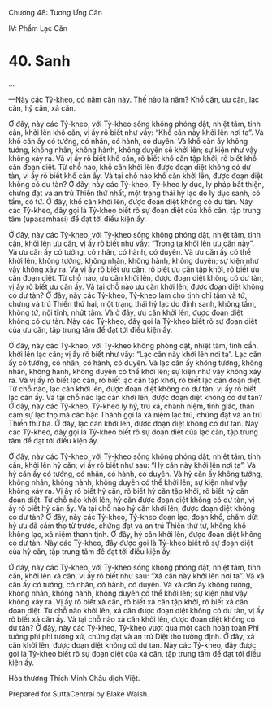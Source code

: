  

Chương 48: Tương Ưng Căn

IV: Phẩm Lạc Căn

# 40\. Sanh

…

—Này các Tỷ-kheo, có năm căn này. Thế nào là năm? Khổ căn, ưu căn, lạc căn, hỷ căn, xả căn.

Ở đây, này các Tỷ-kheo, với Tỷ-kheo sống không phóng dật, nhiệt tâm, tinh cần, khởi lên khổ căn, vị ấy rõ biết như vầy: “Khổ căn này khởi lên nơi ta”. Và khổ căn ấy có tướng, có nhân, có hành, có duyên. Và khổ căn ấy không tướng, không nhân, không hành, không duyên sẽ khởi lên; sự kiện như vậy không xảy ra. Và vị ấy rõ biết khổ căn, rõ biết khổ căn tập khởi, rõ biết khổ căn đoạn diệt. Từ chỗ nào, khổ căn khởi lên được đoạn diệt không có dư tàn, vị ấy rõ biết khổ căn ấy. Và tại chỗ nào khổ căn khởi lên, được đoạn diệt không có dư tàn? Ở đây, này các Tỷ-kheo, Tỷ-kheo ly dục, ly pháp bất thiện, chứng đạt và an trú Thiền thứ nhất, một trạng thái hỷ lạc do ly dục sanh, có tầm, có tứ. Ở đây, khổ căn khởi lên, được đoạn diệt không có dư tàn. Này các Tỷ-kheo, đây gọi là Tỷ-kheo biết rõ sự đoạn diệt của khổ căn, tập trung tâm (upasamhàsi) để đạt tới điều kiện ấy.

Ở đây, này các Tỷ-kheo, với Tỷ-kheo sống không phóng dật, nhiệt tâm, tinh cần, khởi lên ưu căn, vị ấy rõ biết như vầy: “Trong ta khởi lên ưu căn này”. Và ưu căn ấy có tướng, có nhân, có hành, có duyên. Và ưu căn ấy có thể khởi lên, không tướng, không nhân, không hành, không duyên; sự kiện như vậy không xảy ra. Và vị ấy rõ biết ưu căn, rõ biết ưu căn tập khởi, rõ biết ưu căn đoạn diệt. Từ chỗ nào, ưu căn khởi lên, được đoạn diệt không có dư tàn, vị ấy rõ biết ưu căn ấy. Và tại chỗ nào ưu căn khởi lên, được đoạn diệt không có dư tàn? Ở đây, này các Tỷ-kheo, Tỷ-kheo làm cho tịnh chỉ tầm và tứ, chứng và trú Thiền thứ hai, một trạng thái hỷ lạc do định sanh, không tầm, không tứ, nội tĩnh, nhứt tâm. Và ở đây, ưu căn khởi lên, được đoạn diệt không có dư tàn. Này các Tỷ-kheo, đây gọi là Tỷ-kheo biết rõ sự đoạn diệt của ưu căn, tập trung tâm để đạt tới điều kiện ấy.

Ở đây, này các Tỷ-kheo, với Tỷ-kheo không phóng dật, nhiệt tâm, tinh cần, khởi lên lạc căn; vị ấy rõ biết như vầy: “Lạc căn này khởi lên nơi ta”. Lạc căn ấy có tướng, có nhân, có hành, có duyên. Và lạc căn ấy không tướng, không nhân, không hành, không duyên có thể khởi lên; sự kiện như vậy không xảy ra. Và vị ấy rõ biết lạc căn, rõ biết lạc căn tập khởi, rõ biết lạc căn đoạn diệt. Từ chỗ nào, lạc căn khởi lên, được đoạn diệt không có dư tàn, vị ấy rõ biết lạc căn ấy. Và tại chỗ nào lạc căn khởi lên, được đoạn diệt không có dư tàn? Ở đây, này các Tỷ-kheo, Tỷ-kheo ly hỷ, trú xả, chánh niệm, tỉnh giác, thân cảm sự lạc thọ mà các bậc Thánh gọi là xả niệm lạc trú, chứng đạt và an trú Thiền thứ ba. Ở đây, lạc căn khởi lên, được đoạn diệt không có dư tàn. Này các Tỷ-kheo, đây gọi là Tỷ-kheo biết rõ sự đoạn diệt của lạc căn, tập trung tâm để đạt tới điều kiện ấy.

Ở đây, này các Tỷ-kheo, với Tỷ-kheo sống không phóng dật, nhiệt tâm, tinh cần, khởi lên hỷ căn; vị ấy rõ biết như sau: “Hỷ căn này khởi lên nơi ta”. Và hỷ căn ấy có tướng, có nhân, có hành, có duyên. Và hỷ căn ấy không tướng, không nhân, không hành, không duyên có thể khởi lên; sự kiện như vậy không xảy ra. Vị ấy rõ biết hỷ căn, rõ biết hỷ căn tập khởi, rõ biết hỷ căn đoạn diệt. Từ chỗ nào khởi lên, hỷ căn được đoạn diệt không có dư tàn, vị ấy rõ biết hỷ căn ấy. Và tại chỗ nào hỷ căn khởi lên, được đoạn diệt không có dư tàn? Ở đây, này các Tỷ-kheo, Tỷ-kheo đoạn lạc, đoạn khổ, chấm dứt hỷ ưu đã cảm thọ từ trước, chứng đạt và an trú Thiền thứ tư, không khổ không lạc, xả niệm thanh tịnh. Ở đây, hỷ căn khởi lên, được đoạn diệt không có dư tàn. Này các Tỷ-kheo, đây được gọi là Tỷ-kheo biết rõ sự đoạn diệt của hỷ căn, tập trung tâm để đạt tới điều kiện ấy.

Ở đây, này các Tỷ-kheo, với Tỷ-kheo sống không phóng dật, nhiệt tâm, tinh cần, khởi lên xả căn, vị ấy rõ biết như sau: “Xả căn này khởi lên nơi ta”. Và xả căn ấy có tướng, có nhân, có hành, có duyên. Và xả căn ấy không tướng, không nhân, không hành, không duyên có thể khởi lên; sự kiện như vậy không xảy ra. Vị ấy rõ biết xả căn, rõ biết xả căn tập khởi, rõ biết xả căn đoạn diệt. Từ chỗ nào khởi lên, xả căn được đoạn diệt không có dư tàn, vị ấy rõ biết xả căn ấy. Và tại chỗ nào xả căn khởi lên, được đoạn diệt không có dư tàn? Ở đây, này các Tỷ-kheo, Tỷ-kheo vượt qua một cách hoàn toàn Phi tưởng phi phi tưởng xứ, chứng đạt và an trú Diệt thọ tưởng định. Ở đây, xả căn khởi lên, được đoạn diệt không có dư tàn. Này các Tỷ-kheo, đây được gọi là Tỷ-kheo biết rõ sự đoạn diệt của xả căn, tập trung tâm để đạt tới điều kiện ấy.

Hòa thượng Thích Minh Châu dịch Việt.

Prepared for SuttaCentral by Blake Walsh.